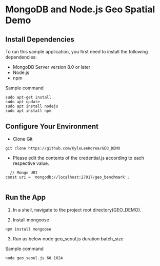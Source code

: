# MongoDB and Node.js Geo Spatial Demo


## Install Dependencies

To run this sample application, you first need to install the following
dependencies:

- MongoDB Server version 8.0 or later
- Node.js
- npm

Sample command
```
sudo apt-get install
sudo apt update
sudo apt install nodejs
sudo apt install npm

```
## Configure Your Environment
- Clone Git
```
git clone https://github.com/KyleLeeKorea/GEO_DEMO 
```

- Please edit the contents of the credential.js according to each respective value.
```
  // Mongo URI
const uri = 'mongodb://localhost:27017/geo_benchmark';
  
```
## Run the App

1. In a shell, navigate to the project root directory(GEO_DEMO).

2. Install mongoose
```
npm install mongoose
```
3. Run as below
node geo_seoul.js duration batch_size

Sample command
```
node geo_seoul.js 60 1024
```
